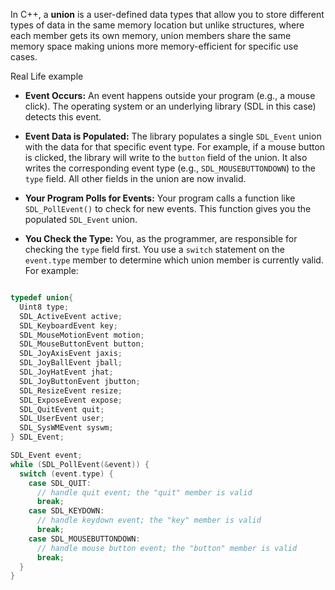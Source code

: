 In C++, a ****union**** is a user-defined data types that allow you to store different types of data in the same memory location but unlike structures, where each member gets its own memory, union members share the same memory space making unions more memory-efficient for specific use cases.

Real Life example
- **Event Occurs:** An event happens outside your program (e.g., a mouse click). The operating system or an underlying library (SDL in this case) detects this event.
    
- **Event Data is Populated:** The library populates a single `SDL_Event` union with the data for that specific event type. For example, if a mouse button is clicked, the library will write to the `button` field of the union. It also writes the corresponding event type (e.g., `SDL_MOUSEBUTTONDOWN`) to the `type` field. All other fields in the union are now invalid.
    
- **Your Program Polls for Events:** Your program calls a function like `SDL_PollEvent()` to check for new events. This function gives you the populated `SDL_Event` union.
    
- **You Check the Type:** You, as the programmer, are responsible for checking the `type` field first. You use a `switch` statement on the `event.type` member to determine which union member is currently valid. For example:

```cpp

typedef union{
  Uint8 type;
  SDL_ActiveEvent active;
  SDL_KeyboardEvent key;
  SDL_MouseMotionEvent motion;
  SDL_MouseButtonEvent button;
  SDL_JoyAxisEvent jaxis;
  SDL_JoyBallEvent jball;
  SDL_JoyHatEvent jhat;
  SDL_JoyButtonEvent jbutton;
  SDL_ResizeEvent resize;
  SDL_ExposeEvent expose;
  SDL_QuitEvent quit;
  SDL_UserEvent user;
  SDL_SysWMEvent syswm;
} SDL_Event;

SDL_Event event;
while (SDL_PollEvent(&event)) {
  switch (event.type) {
    case SDL_QUIT:
      // handle quit event; the "quit" member is valid
      break;
    case SDL_KEYDOWN:
      // handle keydown event; the "key" member is valid
      break;
    case SDL_MOUSEBUTTONDOWN:
      // handle mouse button event; the "button" member is valid
      break;
  }
}
```
